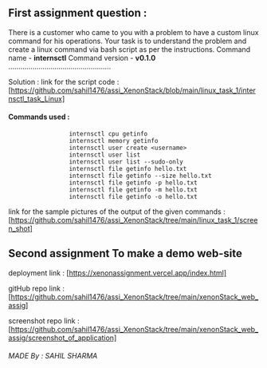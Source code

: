 ## First assignment question : 
There is a customer who came to you with a problem to have a custom linux
command for his operations. Your task is to understand the problem and create a linux
command via bash script as per the instructions.
Command name - **internsctl**
Command version - **v0.1.0** ...................................................


Solution : link for the script code : [https://github.com/sahil1476/assi_XenonStack/blob/main/linux_task_1/internsctl_task_Linux]

#### Commands used :
                     internsctl cpu getinfo
                     internsctl memory getinfo
                     internsctl user create <username>
                     internsctl user list
                     internsctl user list --sudo-only
                     internsctl file getinfo hello.txt
                     internsctl file getinfo --size hello.txt
                     internsctl file getinfo -p hello.txt
                     internsctl file getinfo -m hello.txt
                     internsctl file getinfo -o hello.txt

 link for the sample pictures of the output of the given commands : 
                             [https://github.com/sahil1476/assi_XenonStack/tree/main/linux_task_1/screen_shot]
                             

## Second assignment To make a demo web-site

deployment link : [https://xenonassignment.vercel.app/index.html]

gitHub repo link : [https://github.com/sahil1476/assi_XenonStack/tree/main/xenonStack_web_assig]

screenshot repo link : [https://github.com/sahil1476/assi_XenonStack/tree/main/xenonStack_web_assig/screenshot_of_application]







###### MADE By : SAHIL SHARMA 
